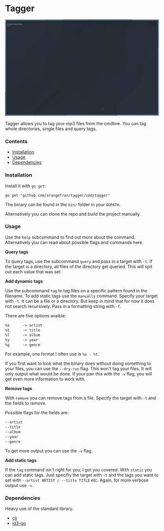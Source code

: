 # Tagger

![A small preview](preview/preview.gif)

Tagger allows you to tag your mp3 files from the cmdline.
You can tag whole directories, single files and query tags.

### Contents

* [Installation](#installation)
* [Usage](#usage)
* [Dependencies](#dependencies)

### Installation

Install it with `go get`:

```
go get "github.com/orangefran/tagger/cmd/tagger"
```

The binary can be found in the `bin/` folder in your `GOPATH`.

Alternatively you can clone the repo and build the project manually.

### Usage

Use the `help` subcommand to find out more about the command.
Alternatively you can read about possible flags and commands here.

__Query tags__

To query tags, use the subcommand `query` and pass in a target with `-t`.
If the target is a directory, all files of the directory get queried.
This will spit out each value that was set.

__Add dynamic tags__

Use the subcommand `tag` to tag files on a specific pattern found in the filename.
To add static tags use the `manually` command.
Specify your target with `-t`. It can be a file or a directory.
But keep in mind that for now it does not search recursively.
Pass in a formatting string with `-f`.

There are five options avaible:

```
%a      -> artist
%t      -> title
%l      -> album
%y      -> year
%g      -> genre
```

For example, one format I often use is `%a - %t`.

If you first want to look what the binary does without
doing something to your files, you can use the `--dry-run` flag.
This won't tag your files. It will only output what would be done. 
If your pair this with the `-v` flag, you will get even more information to work with.

__Remove tags__

With `remove` you can remove tags from a file.
Specify the target with `-t` and the fields to remove.

Possible flags for the fields are:

```
--artist
--title
--album
--year
--genre
```

To get more output you can use the `-v` flag.

__Add static tags__

If the `tag` command isn't right for you, I got you covered.
With `static` you can add static tags.
Just specifiy the target with `-t` and the tags you want to set with `--artist ARTIST / --title TITLE` etc.
Again, for more verbose output use `-v`.

### Dependencies

Heavy use of the standard library.

* [cli](https://github.com/urfave/cli)
* [id3-go](https://github.com/mikkyang/id3-go)
